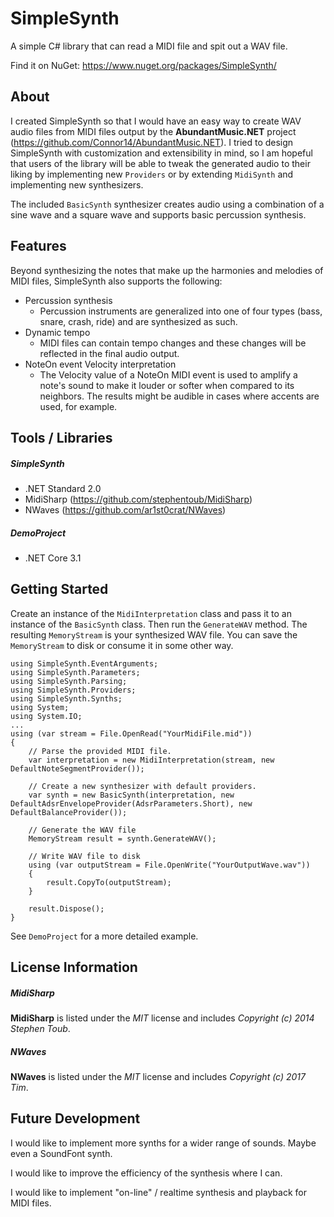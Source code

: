 # SimpleSynth
A simple C# library that can read a MIDI file and spit out a WAV file.

Find it on NuGet: https://www.nuget.org/packages/SimpleSynth/

## About

I created SimpleSynth so that I would have an easy way to create WAV audio files from MIDI files output by the **AbundantMusic.NET** project (https://github.com/Connor14/AbundantMusic.NET). I tried to design SimpleSynth with customization and extensibility in mind, so I am hopeful that users of the library will be able to tweak the generated audio to their liking by implementing new `Providers` or by extending `MidiSynth` and implementing new synthesizers.

The included `BasicSynth` synthesizer creates audio using a combination of a sine wave and a square wave and supports basic percussion synthesis.

## Features

Beyond synthesizing the notes that make up the harmonies and melodies of MIDI files, SimpleSynth also supports the following:

* Percussion synthesis
  * Percussion instruments are generalized into one of four types (bass, snare, crash, ride) and are synthesized as such.
* Dynamic tempo
  * MIDI files can contain tempo changes and these changes will be reflected in the final audio output.
* NoteOn event Velocity interpretation
  * The Velocity value of a NoteOn MIDI event is used to amplify a note's sound to make it louder or softer when compared to its neighbors. The results might be audible in cases where accents are used, for example.

## Tools / Libraries

##### SimpleSynth

* .NET Standard 2.0
* MidiSharp (https://github.com/stephentoub/MidiSharp)
* NWaves (https://github.com/ar1st0crat/NWaves)

##### DemoProject

* .NET Core 3.1

## Getting Started

Create an instance of the `MidiInterpretation` class and pass it to an instance of the `BasicSynth` class. Then run the `GenerateWAV` method. The resulting `MemoryStream` is your synthesized WAV file. You can save the `MemoryStream` to disk or consume it in some other way.

```
using SimpleSynth.EventArguments;
using SimpleSynth.Parameters;
using SimpleSynth.Parsing;
using SimpleSynth.Providers;
using SimpleSynth.Synths;
using System;
using System.IO;
...
using (var stream = File.OpenRead("YourMidiFile.mid"))
{
    // Parse the provided MIDI file.
    var interpretation = new MidiInterpretation(stream, new DefaultNoteSegmentProvider());

    // Create a new synthesizer with default providers.
    var synth = new BasicSynth(interpretation, new DefaultAdsrEnvelopeProvider(AdsrParameters.Short), new DefaultBalanceProvider());

    // Generate the WAV file
    MemoryStream result = synth.GenerateWAV();

    // Write WAV file to disk
    using (var outputStream = File.OpenWrite("YourOutputWave.wav"))
    {
        result.CopyTo(outputStream);
    }

    result.Dispose();
}
```

See `DemoProject` for a more detailed example.

## License Information

##### MidiSharp

**MidiSharp** is listed under the *MIT* license and includes *Copyright (c) 2014 Stephen Toub*.

##### NWaves

**NWaves** is listed under the *MIT* license and includes *Copyright (c) 2017 Tim*.

## Future Development

I would like to implement more synths for a wider range of sounds. Maybe even a SoundFont synth.

I would like to improve the efficiency of the synthesis where I can. 

I would like to implement "on-line" / realtime synthesis and playback for MIDI files.